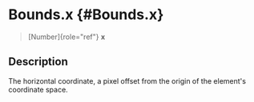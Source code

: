 Bounds.x {#Bounds.x}
========

> [Number]{role="ref"} **x**

Description
-----------

The horizontal coordinate, a pixel offset from the origin of the
element\'s coordinate space.

